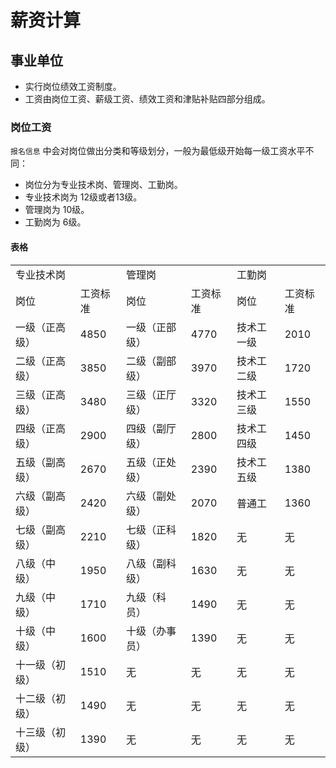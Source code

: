 # 薪资计算

## 事业单位

* 实行岗位绩效工资制度。
* 工资由岗位工资、薪级工资、绩效工资和津贴补贴四部分组成。

### 岗位工资

`报名信息` 中会对岗位做出分类和等级划分，一般为最低级开始每一级工资水平不同：

* 岗位分为专业技术岗、管理岗、工勤岗。
* 专业技术岗为 12级或者13级。
* 管理岗为 10级。
* 工勤岗为 6级。

#### 表格

<table>
    <tbody>
        <tr>
            <td colspan="2">专业技术岗</td>
            <td colspan="2">管理岗</td>
            <td colspan="2">工勤岗</td>
        </tr>
        <tr>
            <td>岗位</td><td>工资标准</td>
            <td>岗位</td><td>工资标准</td>
            <td>岗位</td><td>工资标准</td>
        </tr>
        <tr>
            <td>一级（正高级）</td><td>4850</td>
            <td>一级（正部级）</td><td>4770</td>
            <td>技术工一级</td><td>2010</td>
        </tr>
        <tr>
            <td>二级（正高级）</td><td>3850</td>
            <td>二级（副部级）</td><td>3970</td>
            <td>技术工二级</td><td>1720</td>
        </tr>
        <tr>
            <td>三级（正高级）</td><td>3480</td>
            <td>三级（正厅级）</td><td>3320</td>
            <td>技术工三级</td><td>1550</td>
        </tr>
        <tr>
            <td>四级（正高级）</td><td>2900</td>
            <td>四级（副厅级）</td><td>2800</td>
            <td>技术工四级</td><td>1450</td>
        </tr>
        <tr>
            <td>五级（副高级）</td><td>2670</td>
            <td>五级（正处级）</td><td>2390</td>
            <td>技术工五级</td><td>1380</td>
        </tr>
        <tr>
            <td>六级（副高级）</td><td>2420</td>
            <td>六级（副处级）</td><td>2070</td>
            <td>普通工</td><td>1360</td>
        </tr>
        <tr>
            <td>七级（副高级）</td><td>2210</td>
            <td>七级（正科级）</td><td>1820</td>
            <td>无</td><td>无</td>
        </tr>
        <tr>
            <td>八级（中级）</td><td>1950</td>
            <td>八级（副科级）</td><td>1630</td>
            <td>无</td><td>无</td>
        </tr>
        <tr>
            <td>九级（中级）</td><td>1710</td>
            <td>九级（科员）</td><td>1490</td>
            <td>无</td><td>无</td>
        </tr>
        <tr>
            <td>十级（中级）</td><td>1600</td>
            <td>十级（办事员）</td><td>1390</td>
            <td>无</td><td>无</td>
        </tr>
        <tr>
            <td>十一级（初级）</td><td>1510</td>
            <td>无</td><td>无</td>
            <td>无</td><td>无</td>
        </tr>
        <tr>
            <td>十二级（初级）</td><td>1490</td>
            <td>无</td><td>无</td>
            <td>无</td><td>无</td>
        </tr>
        <tr>
            <td>十三级（初级）</td><td>1390</td>
            <td>无</td><td>无</td>
            <td>无</td><td>无</td>
        </tr>
    </tbody>
</table>